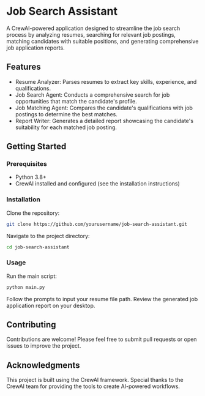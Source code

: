 # Job Search Assistant

A CrewAI-powered application designed to streamline the job search process by analyzing resumes, searching for relevant job postings, matching candidates with suitable positions, and generating comprehensive job application reports.

## Features

* Resume Analyzer: Parses resumes to extract key skills, experience, and qualifications.
* Job Search Agent: Conducts a comprehensive search for job opportunities that match the candidate's profile.
* Job Matching Agent: Compares the candidate's qualifications with job postings to determine the best matches.
* Report Writer: Generates a detailed report showcasing the candidate's suitability for each matched job posting.

## Getting Started

### Prerequisites

* Python 3.8+
* CrewAI installed and configured (see the installation instructions)

### Installation

Clone the repository:

```bash
git clone https://github.com/yourusername/job-search-assistant.git
```

Navigate to the project directory:

```bash
cd job-search-assistant
```

### Usage

Run the main script:

```bash
python main.py
```

Follow the prompts to input your resume file path.
Review the generated job application report on your desktop.

## Contributing

Contributions are welcome! Please feel free to submit pull requests or open issues to improve the project.

## Acknowledgments

This project is built using the CrewAI framework. Special thanks to the CrewAI team for providing the tools to create AI-powered workflows.
